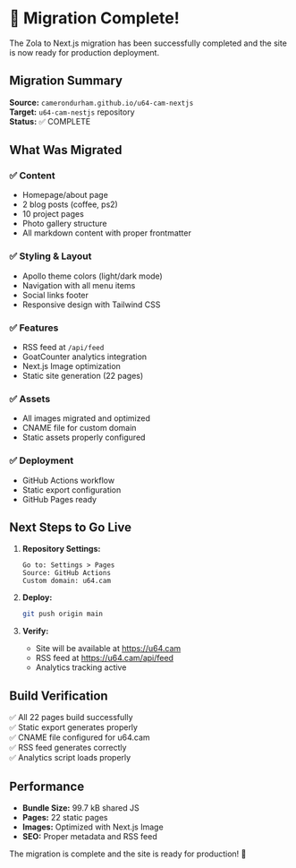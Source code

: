 # 🎉 Migration Complete!

The Zola to Next.js migration has been successfully completed and the site is now ready for production deployment.

## Migration Summary

**Source:** `camerondurham.github.io/u64-cam-nextjs`  
**Target:** `u64-cam-nestjs` repository  
**Status:** ✅ COMPLETE

## What Was Migrated

### ✅ Content
- Homepage/about page
- 2 blog posts (coffee, ps2)
- 10 project pages
- Photo gallery structure
- All markdown content with proper frontmatter

### ✅ Styling & Layout
- Apollo theme colors (light/dark mode)
- Navigation with all menu items
- Social links footer
- Responsive design with Tailwind CSS

### ✅ Features
- RSS feed at `/api/feed`
- GoatCounter analytics integration
- Next.js Image optimization
- Static site generation (22 pages)

### ✅ Assets
- All images migrated and optimized
- CNAME file for custom domain
- Static assets properly configured

### ✅ Deployment
- GitHub Actions workflow
- Static export configuration
- GitHub Pages ready

## Next Steps to Go Live

1. **Repository Settings:**
   ```
   Go to: Settings > Pages
   Source: GitHub Actions
   Custom domain: u64.cam
   ```

2. **Deploy:**
   ```bash
   git push origin main
   ```
   
3. **Verify:**
   - Site will be available at https://u64.cam
   - RSS feed at https://u64.cam/api/feed
   - Analytics tracking active

## Build Verification

✅ All 22 pages build successfully  
✅ Static export generates properly  
✅ CNAME file configured for u64.cam  
✅ RSS feed generates correctly  
✅ Analytics script loads properly  

## Performance

- **Bundle Size:** 99.7 kB shared JS
- **Pages:** 22 static pages
- **Images:** Optimized with Next.js Image
- **SEO:** Proper metadata and RSS feed

The migration is complete and the site is ready for production! 🚀
